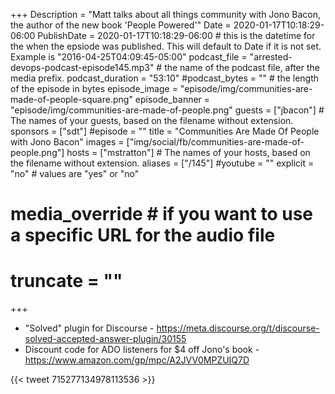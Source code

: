 +++
Description = "Matt talks about all things community with Jono Bacon, the author of the new book 'People Powered'"
Date = 2020-01-17T10:18:29-06:00
PublishDate = 2020-01-17T10:18:29-06:00 # this is the datetime for the when the epsiode was published. This will default to Date if it is not set. Example is "2016-04-25T04:09:45-05:00"
podcast_file = "arrested-devops-podcast-episode145.mp3" # the name of the podcast file, after the media prefix.
podcast_duration = "53:10"
#podcast_bytes = "" # the length of the episode in bytes
episode_image = "episode/img/communities-are-made-of-people-square.png"
episode_banner = "episode/img/communities-are-made-of-people.png"
guests = ["jbacon"] # The names of your guests, based on the filename without extension.
sponsors = ["sdt"]
#episode = ""
title = "Communities Are Made Of People with Jono Bacon"
images = ["img/social/fb/communities-are-made-of-people.png"]
hosts = ["mstratton"] # The names of your hosts, based on the filename without extension.
aliases = ["/145"]
#youtube = ""
explicit = "no" # values are "yes" or "no"
# media_override # if you want to use a specific URL for the audio file
# truncate = ""
+++
- "Solved" plugin for Discourse - https://meta.discourse.org/t/discourse-solved-accepted-answer-plugin/30155
- Discount code for ADO listeners for $4 off Jono's book - https://www.amazon.com/gp/mpc/A2JVV0MPZUIQ7D

{{< tweet 715277134978113536 >}}

